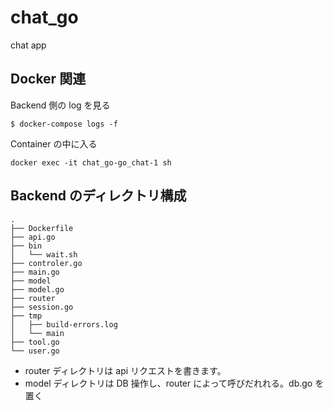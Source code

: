 # chat_go

chat app

## Docker 関連

Backend 側の log を見る

```
$ docker-compose logs -f
```

Container の中に入る

```
docker exec -it chat_go-go_chat-1 sh
```

## Backend のディレクトリ構成

```
.
├── Dockerfile
├── api.go
├── bin
│   └── wait.sh
├── controler.go
├── main.go
├── model
├── model.go
├── router
├── session.go
├── tmp
│   ├── build-errors.log
│   └── main
├── tool.go
└── user.go
```

- router ディレクトリは api リクエストを書きます。
- model ディレクトリは DB 操作し、router によって呼びだれれる。db.go を置く
